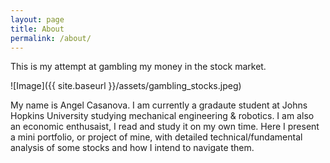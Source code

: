 ```yaml
---
layout: page
title: About
permalink: /about/
---
```


This is my attempt at gambling my money in the stock market.

![Image]({{ site.baseurl }}/assets/gambling_stocks.jpeg)

My name is Angel Casanova. I am currently a gradaute student at Johns Hopkins University studying mechanical engineering & robotics. I am also an economic enthusaist, I read and study it on my own time. Here I present a mini portfolio, or project of mine, with detailed technical/fundamental analysis of some stocks and how I intend to navigate them.


